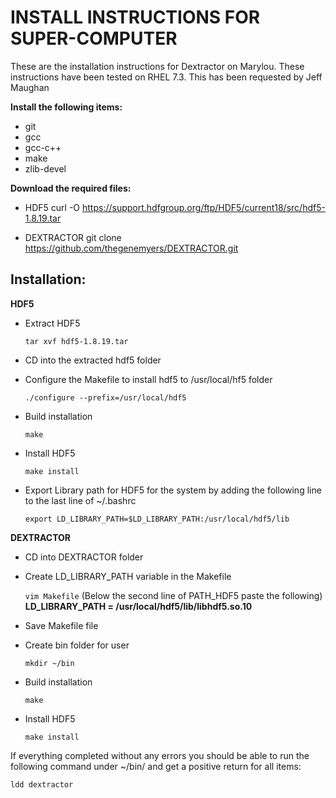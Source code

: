 INSTALL INSTRUCTIONS FOR SUPER-COMPUTER 
=======================================

These are the installation instructions for Dextractor on Marylou. These instructions have been tested on RHEL 7.3.
This has been requested by Jeff Maughan 

**Install the following items:**

- git
- gcc
- gcc-c++
- make
- zlib-devel

**Download the required files:**

- HDF5
    curl -O https://support.hdfgroup.org/ftp/HDF5/current18/src/hdf5-1.8.19.tar

- DEXTRACTOR
    git clone https://github.com/thegenemyers/DEXTRACTOR.git

Installation: 
-------------

**__HDF5__**

- Extract HDF5

    ```tar xvf hdf5-1.8.19.tar```

- CD into the extracted hdf5 folder

- Configure the Makefile to install hdf5 to /usr/local/hf5 folder
    
    ```./configure --prefix=/usr/local/hdf5```

- Build installation
    
    ```make```

- Install HDF5
    
    ```make install```

- Export Library path for HDF5 for the system by adding the following line to the last line of ~/.bashrc
    
    ```export LD_LIBRARY_PATH=$LD_LIBRARY_PATH:/usr/local/hdf5/lib```

**__DEXTRACTOR__**

- CD into DEXTRACTOR folder

- Create LD_LIBRARY_PATH variable in the Makefile
    
    ```vim Makefile```
    (Below the second line of PATH_HDF5 paste the following)
    **LD_LIBRARY_PATH = /usr/local/hdf5/lib/libhdf5.so.10**

- Save Makefile file

- Create bin folder for user
    
    ```mkdir ~/bin```

- Build installation
    
    ```make```

- Install HDF5
    
    ```make install```

If everything completed without any errors you should be able to run the following command under ~/bin/ and get a positive return for all items:
    
```shell
ldd dextractor
```
 
